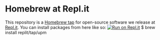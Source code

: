 # Homebrew at Repl.it

This repository is a [Homebrew tap](https://docs.brew.sh/Taps) for
open-source software we release at [Repl.it](https://repl.it/). You
can install packages from here like so:
[![Run on Repl.it](https://repl.it/badge/github/replit/homebrew-tap)](https://repl.it/github/replit/homebrew-tap)
    $ brew install replit/tap/upm
